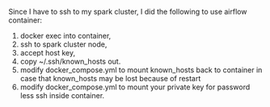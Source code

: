 Since I have to ssh to my spark cluster, I did the following to use airflow container:
  1. docker exec into container,
  2. ssh to spark cluster node, 
  3. accept host key,
  4. copy ~/.ssh/known_hosts out.
  5. modify docker_compose.yml to mount known_hosts back to container in case that known_hosts may be lost because of restart
  6. modify docker_compose.yml to mount your private key for password less ssh inside container.
